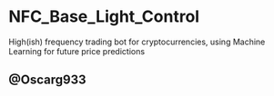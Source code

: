 # NFC_Base_Light_Control
High(ish) frequency trading bot for cryptocurrencies, using Machine Learning for future price predictions
## @Oscarg933

